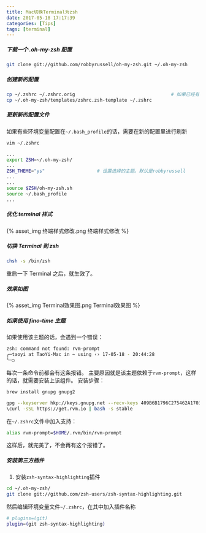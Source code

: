```yaml
---
title: Mac切换Terminal为zsh
date: 2017-05-18 17:17:39
categories: [Tips]
tags: [terminal]
---
```


##### 下载一个 .oh-my-zsh 配置
```bash
git clone git://github.com/robbyrussell/oh-my-zsh.git ~/.oh-my-zsh
```

  <!--more-->

##### 创建新的配置
```bash
cp ~/.zshrc ~/.zshrc.orig                                   # 如果已经有一个 .zshrc 文件，备份一下
cp ~/.oh-my-zsh/templates/zshrc.zsh-template ~/.zshrc
```

##### 更新新的配置文件
如果有些环境变量配置在``~/.bash_profile``的话，需要在新的配置里进行刷新
```bash
vim ~/.zshrc
```

```bash
...
export ZSH=~/.oh-my-zsh/
...
ZSH_THEME="ys"                   # 设置选择的主题。默认是robbyrussell
...
...
source $ZSH/oh-my-zsh.sh
source ~/.bash_profile
...
```

##### 优化 terminal 样式
{% asset_img 终端样式修改.png 终端样式修改 %}

##### 切换 Terminal 到 zsh
```bash
chsh -s /bin/zsh
```
重启一下 Terminal 之后，就生效了。

##### 效果如图
{% asset_img Terminal效果图.png Terminal效果图 %}

##### 如果使用 fino-time 主题
如果使用该主题的话，会遇到一个错误：
```bash
zsh: command not found: rvm-prompt
╭─taoyi at TaoYi-Mac in ~ using ‹› 17-05-18 - 20:44:28
╰─○ 
```
每次一条命令前都会有这条报错。
主要原因就是该主题依赖于``rvm-prompt``，这样的话，就需要安装上该组件。
安装步骤：
```bash
brew install gnupg gnupg2
```

```bash
gpg --keyserver hkp://keys.gnupg.net --recv-keys 409B6B1796C275462A1703113804BB82D39DC0E3
\curl -sSL https://get.rvm.io | bash -s stable
```
在``~/.zshrc``文件中加入支持：
```bash
alias rvm-prompt=$HOME/.rvm/bin/rvm-prompt
```
这样后，就完美了，不会再有这个报错了。

##### 安装第三方插件
1. 安装``zsh-syntax-highlighting``插件
```bash
cd ~/.oh-my-zsh/
git clone git://github.com/zsh-users/zsh-syntax-highlighting.git
```
然后编辑环境变量文件``~/.zshrc``，在其中加入插件名称
```bash
# plugins=(git)
plugin=(git zsh-syntax-highlighting)
```